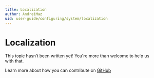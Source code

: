 ```yaml
---
title: Localization
author: AndreiMaz
uid: user-guide/configuring/system/localization
---
```

# Localization

This topic hasn’t been written yet! You're more than welcome to help us with that.

Learn more about how you can contribute on [GitHub](https://github.com/nopSolutions/nopCommerce-Docs/blob/master/CONTRIBUTING.md)